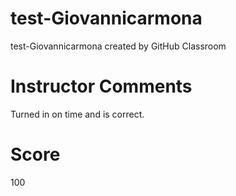 # test-Giovannicarmona
test-Giovannicarmona created by GitHub Classroom

# Instructor Comments
Turned in on time and is correct.

# Score
100
